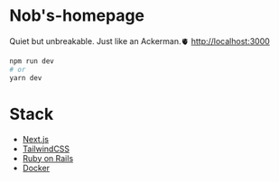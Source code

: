 # Nob's-homepage
Quiet but unbreakable. Just like an Ackerman.🫀
[http://localhost:3000](http://localhost:3000)

```bash
npm run dev 
# or
yarn dev
```

# Stack
* [Next.js](https://nextjs-ja-translation-docs.vercel.app/docs/getting-started)
* [TailwindCSS](https://tailwindcss.com/)
* [Ruby on Rails](https://railsguides.jp/)
* [Docker](https://docs.docker.com/)